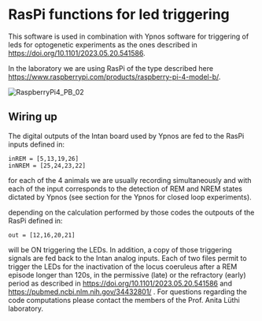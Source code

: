 # RasPi functions for led triggering

This software is used in combination with Ypnos software for triggering of leds for optogenetic experiments as the ones described in  https://doi.org/10.1101/2023.05.20.541586.

In the laboratory we are using RasPi of the type described here https://www.raspberrypi.com/products/raspberry-pi-4-model-b/.

![RaspberryPi4_PB_02](https://github.com/luthilab/IntanLuthiLab/assets/120734447/e2489b12-05f6-49a4-9a7a-151e911ba261)


## Wiring up

The digital outputs of the Intan board used by Ypnos are fed to the RasPi inputs defined in:

```
inREM = [5,13,19,26] 
inNREM = [25,24,23,22]
```
for each of the 4 animals we are usually recording simultaneously and with each of the input corresponds to the detection of REM and NREM states dictated by Ypnos (see section for the Ypnos for closed loop experiments).

depending on the calculation performed by those codes the outpouts of the RasPi defined in: 

```
out = [12,16,20,21]
```

will be ON triggering the LEDs. In addition, a copy of those triggering signals are fed back to the Intan analog inputs. Each of two files permit to trigger the LEDs for the inactivation of the  locus coeruleus after a REM episode longer than 120s, in the permissive (late) or the refractory (early) period as described in 
 https://doi.org/10.1101/2023.05.20.541586 and https://pubmed.ncbi.nlm.nih.gov/34432801/ . For questions regarding the code computations please contact the members of the Prof. Anita Lüthi laboratory.
